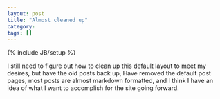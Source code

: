 ```yaml
---
layout: post
title: "Almost cleaned up"
category: 
tags: []
---
```

{% include JB/setup %}


I still need to figure out how to clean up this default layout to meet my desires, but have the old posts back up, Have removed the default post pages, most posts are almost markdown formatted, and I think I have an idea of what I want to accomplish for the site going forward.


